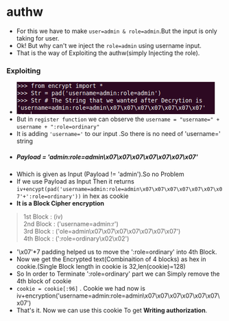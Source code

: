 # authw
* For this we have to make `user=admin & role=admin`.But the input is only taking for user.
* Ok! But why can't we inject the `role=admin` using username input.
* That is the way of Exploiting the authw(simply Injecting the role).
### Exploiting
* ![aw1](https://raw.githubusercontent.com/Ajay-Aj-00/Test/master/Images/www.png)
* But in `register function` we can observe the `username = "username=" + username + ":role=ordinary"`
* It is adding `'username='` to our input .So there is no need of 'username=' string
* ##### Payload = 'admin:role=admin\x07\x07\x07\x07\x07\x07\x07' 
* Which is given as Input (Payload != 'admin').So no Problem
* If we use Payload as Input Then it returns `iv+encypt(pad('username=admin:role=admin\x07\x07\x07\x07\x07\x07\x07'+':role=ordinary'))` in hex as cookie
* **It is a Block Cipher encryption**
> 1st Block : (iv)<br>
> 2nd Block : ('username=admin:r')<br>
> 3rd Block : ('ole=admin\x07\x07\x07\x07\x07\x07\x07')<br>
> 4th Block : (':role=ordinary\x02\x02')<br>
* '\x07'\*7 padding helped us to move the ':role=ordinary' into 4th Block.
* Now we get the Encrypted text(Combinaition of 4 blocks) as hex in cookie.(Single Block length in cookie is 32,len(cookie)=128)
* So In order to Terminate ':role=ordinary' part we can Simply remove the 4th block of cookie
* `cookie = cookie[:96]` . Cookie we had now is iv+encryption('username=admin:role=admin\x07\x07\x07\x07\x07\x07\x07')
* That's it. Now we can use this cookie To get **Writing authorization**. 
